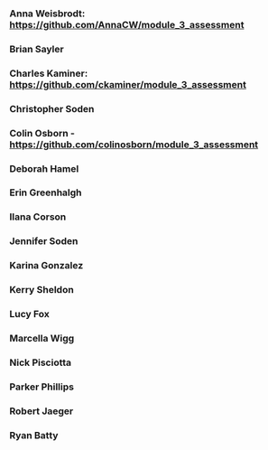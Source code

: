 ### Anna Weisbrodt: https://github.com/AnnaCW/module_3_assessment

### Brian Sayler

### Charles Kaminer: https://github.com/ckaminer/module_3_assessment

### Christopher Soden

### Colin Osborn  - https://github.com/colinosborn/module_3_assessment

### Deborah Hamel

### Erin Greenhalgh

### Ilana Corson

### Jennifer Soden

### Karina Gonzalez

### Kerry Sheldon

### Lucy Fox

### Marcella Wigg

### Nick Pisciotta

### Parker Phillips

### Robert Jaeger

### Ryan Batty
